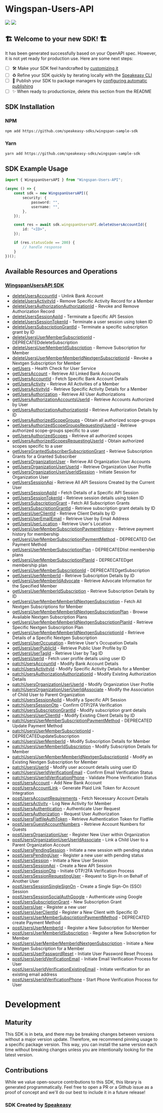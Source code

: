 # Wingspan-Users-API

<div align="left">
    <a href="https://speakeasyapi.dev/"><img src="https://custom-icon-badges.demolab.com/badge/-Built%20By%20Speakeasy-212015?style=for-the-badge&logoColor=FBE331&logo=speakeasy&labelColor=545454" /></a>
    <a href="https://github.com/speakeasy-sdks/wingspan-sample-sdk.git/actions"><img src="https://img.shields.io/github/actions/workflow/status/speakeasy-sdks/wingspan-sample-sdk/speakeasy_sdk_generation.yml?style=for-the-badge" /></a>
    
</div>


## 🏗 **Welcome to your new SDK!** 🏗

It has been generated successfully based on your OpenAPI spec. However, it is not yet ready for production use. Here are some next steps:
- [ ] 🛠 Make your SDK feel handcrafted by [customizing it](https://www.speakeasyapi.dev/docs/customize-sdks)
- [ ] ♻️ Refine your SDK quickly by iterating locally with the [Speakeasy CLI](https://github.com/speakeasy-api/speakeasy)
- [ ] 🎁 Publish your SDK to package managers by [configuring automatic publishing](https://www.speakeasyapi.dev/docs/productionize-sdks/publish-sdks)
- [ ] ✨ When ready to productionize, delete this section from the README
<!-- Start SDK Installation -->
## SDK Installation

### NPM

```bash
npm add https://github.com/speakeasy-sdks/wingspan-sample-sdk
```

### Yarn

```bash
yarn add https://github.com/speakeasy-sdks/wingspan-sample-sdk
```
<!-- End SDK Installation -->

## SDK Example Usage
<!-- Start SDK Example Usage -->
```typescript
import { WingspanUsersAPI } from "Wingspan-Users-API";

(async () => {
    const sdk = new WingspanUsersAPI({
        security: {
            password: "",
            username: "",
        },
    });

    const res = await sdk.wingspanUsersAPI.deleteUsersAccountId({
        id: "<ID>",
    });

    if (res.statusCode == 200) {
        // handle response
    }
})();

```
<!-- End SDK Example Usage -->

<!-- Start SDK Available Operations -->
## Available Resources and Operations

### [WingspanUsersAPI SDK](docs/sdks/wingspanusersapi/README.md)

* [deleteUsersAccountId](docs/sdks/wingspanusersapi/README.md#deleteusersaccountid) - Unlink Bank Account
* [deleteUsersActivityId](docs/sdks/wingspanusersapi/README.md#deleteusersactivityid) - Remove Specific Activity Record for a Member
* [deleteUsersAuthorizationAuthorizationId](docs/sdks/wingspanusersapi/README.md#deleteusersauthorizationauthorizationid) - Revoke and Remove Authorization Record
* [deleteUsersSessionApiId](docs/sdks/wingspanusersapi/README.md#deleteuserssessionapiid) - Terminate a Specific API Session
* [deleteUsersSessionTokenId](docs/sdks/wingspanusersapi/README.md#deleteuserssessiontokenid) - Terminate a user session using token ID
* [deleteUsersSubscriptionGrantId](docs/sdks/wingspanusersapi/README.md#deleteuserssubscriptiongrantid) - Terminate a specific subscription grant by ID
* [deleteUsersUserMemberSubscriptionId](docs/sdks/wingspanusersapi/README.md#deleteusersusermembersubscriptionid) - DEPRECATEDdeleteSubscription
* [deleteUsersUserMemberIdSubscription](docs/sdks/wingspanusersapi/README.md#deleteusersusermemberidsubscription) - Remove Subscription for Member
* [deleteUsersUserMemberMemberIdNextgenSubscriptionId](docs/sdks/wingspanusersapi/README.md#deleteusersusermembermemberidnextgensubscriptionid) - Revoke a Nextgen Subscription for Member
* [getUsers](docs/sdks/wingspanusersapi/README.md#getusers) - Health Check for User Service
* [getUsersAccount](docs/sdks/wingspanusersapi/README.md#getusersaccount) - Retrieve All Linked Bank Accounts
* [getUsersAccountId](docs/sdks/wingspanusersapi/README.md#getusersaccountid) - Fetch Specific Bank Account Details
* [getUsersActivity](docs/sdks/wingspanusersapi/README.md#getusersactivity) - Retrieve All Activities of a Member
* [getUsersActivityId](docs/sdks/wingspanusersapi/README.md#getusersactivityid) - Retrieve Specific Activity Details for a Member
* [getUsersAuthorization](docs/sdks/wingspanusersapi/README.md#getusersauthorization) - Retrieve All User Authorizations
* [getUsersAuthorizationAccountsUserId](docs/sdks/wingspanusersapi/README.md#getusersauthorizationaccountsuserid) - Retrieve Accounts Authorized by User
* [getUsersAuthorizationAuthorizationId](docs/sdks/wingspanusersapi/README.md#getusersauthorizationauthorizationid) - Retrieve Authorization Details by ID
* [getUsersAuthorizedScopeGroups](docs/sdks/wingspanusersapi/README.md#getusersauthorizedscopegroups) - Obtain all authorized scope-groups
* [getUsersAuthorizedScopeGroupsRequestingUserId](docs/sdks/wingspanusersapi/README.md#getusersauthorizedscopegroupsrequestinguserid) - Retrieve authorized scope-groups specific to a user
* [getUsersAuthorizedScopes](docs/sdks/wingspanusersapi/README.md#getusersauthorizedscopes) - Retrieve all authorized scopes
* [getUsersAuthorizedScopesRequestingUserId](docs/sdks/wingspanusersapi/README.md#getusersauthorizedscopesrequestinguserid) - Obtain authorized scopes specific to a user
* [getUsersGrantedSubscriberSubscriptionGrant](docs/sdks/wingspanusersapi/README.md#getusersgrantedsubscribersubscriptiongrant) - Retrieve Subscription Grants for a Granted Subscriber
* [getUsersOrganizationUser](docs/sdks/wingspanusersapi/README.md#getusersorganizationuser) - Retrieve All Organization User Accounts
* [getUsersOrganizationUserUserId](docs/sdks/wingspanusersapi/README.md#getusersorganizationuseruserid) - Retrieve Organization User Profile
* [getUsersOrganizationUserUserIdSession](docs/sdks/wingspanusersapi/README.md#getusersorganizationuseruseridsession) - Initiate Session for Organization User
* [getUsersSessionApi](docs/sdks/wingspanusersapi/README.md#getuserssessionapi) - Retrieve All API Sessions Created by the Current User
* [getUsersSessionApiId](docs/sdks/wingspanusersapi/README.md#getuserssessionapiid) - Fetch Details of a Specific API Session
* [getUsersSessionTokenId](docs/sdks/wingspanusersapi/README.md#getuserssessiontokenid) - Retrieve session details using token ID
* [getUsersSubscriptionGrant](docs/sdks/wingspanusersapi/README.md#getuserssubscriptiongrant) - Fetch All Subscription Grants
* [getUsersSubscriptionGrantId](docs/sdks/wingspanusersapi/README.md#getuserssubscriptiongrantid) - Retrieve subscription grant details by ID
* [getUsersUserClientId](docs/sdks/wingspanusersapi/README.md#getusersuserclientid) - Retrieve Client Details by ID
* [getUsersUserEmailEmail](docs/sdks/wingspanusersapi/README.md#getusersuseremailemail) - Retrieve User by Email Address
* [getUsersUserLocation](docs/sdks/wingspanusersapi/README.md#getusersuserlocation) - Retrieve User's Location
* [getUsersUserMemberSubscriptionPaymentHistory](docs/sdks/wingspanusersapi/README.md#getusersusermembersubscriptionpaymenthistory) - Retrieve payment history for membership
* [getUsersUserMemberSubscriptionPaymentMethod](docs/sdks/wingspanusersapi/README.md#getusersusermembersubscriptionpaymentmethod) - DEPRECATED Get Payment Method
* [getUsersUserMemberSubscriptionPlan](docs/sdks/wingspanusersapi/README.md#getusersusermembersubscriptionplan) - DEPRECATEDlist membership plans
* [getUsersUserMemberSubscriptionPlanId](docs/sdks/wingspanusersapi/README.md#getusersusermembersubscriptionplanid) - DEPRECATEDget membership plan
* [getUsersUserMemberSubscriptionId](docs/sdks/wingspanusersapi/README.md#getusersusermembersubscriptionid) - DEPRECATEDgetSubscription
* [getUsersUserMemberId](docs/sdks/wingspanusersapi/README.md#getusersusermemberid) - Retrieve Subscription Details by ID
* [getUsersUserMemberIdAdvocate](docs/sdks/wingspanusersapi/README.md#getusersusermemberidadvocate) - Retrieve Advocate Information for the Specified Member
* [getUsersUserMemberIdSubscription](docs/sdks/wingspanusersapi/README.md#getusersusermemberidsubscription) - Retrieve Subscription Details by ID
* [getUsersUserMemberMemberIdNextgenSubscription](docs/sdks/wingspanusersapi/README.md#getusersusermembermemberidnextgensubscription) - Fetch All Nextgen Subscriptions for Member
* [getUsersUserMemberMemberIdNextgenSubscriptionPlan](docs/sdks/wingspanusersapi/README.md#getusersusermembermemberidnextgensubscriptionplan) - Browse Available Nextgen Subscription Plans
* [getUsersUserMemberMemberIdNextgenSubscriptionPlanId](docs/sdks/wingspanusersapi/README.md#getusersusermembermemberidnextgensubscriptionplanid) - Retrieve Specific Nextgen Subscription Plan
* [getUsersUserMemberMemberIdNextgenSubscriptionId](docs/sdks/wingspanusersapi/README.md#getusersusermembermemberidnextgensubscriptionid) - Retrieve Details of a Specific Nextgen Subscription
* [getUsersUserOccupation](docs/sdks/wingspanusersapi/README.md#getusersuseroccupation) - Retrieve User's Occupation Details
* [getUsersUserPublicId](docs/sdks/wingspanusersapi/README.md#getusersuserpublicid) - Retrieve Public User Profile by ID
* [getUsersUserTagId](docs/sdks/wingspanusersapi/README.md#getusersusertagid) - Retrieve User by Tag ID
* [getUsersUserId](docs/sdks/wingspanusersapi/README.md#getusersuserid) - Fetch user profile details using user ID
* [patchUsersAccountId](docs/sdks/wingspanusersapi/README.md#patchusersaccountid) - Modify Bank Account Details
* [patchUsersActivityId](docs/sdks/wingspanusersapi/README.md#patchusersactivityid) - Modify Specific Activity Details for a Member
* [patchUsersAuthorizationAuthorizationId](docs/sdks/wingspanusersapi/README.md#patchusersauthorizationauthorizationid) - Modify Existing Authorization Details
* [patchUsersOrganizationUserUserId](docs/sdks/wingspanusersapi/README.md#patchusersorganizationuseruserid) - Modify Organization User Profile
* [patchUsersOrganizationUserUserIdAssociate](docs/sdks/wingspanusersapi/README.md#patchusersorganizationuseruseridassociate) - Modify the Association of Child User to Parent Organization
* [patchUsersSessionApiId](docs/sdks/wingspanusersapi/README.md#patchuserssessionapiid) - Modify a Specific API Session
* [patchUsersSessionOtp](docs/sdks/wingspanusersapi/README.md#patchuserssessionotp) - Confirm OTP/2FA Verification
* [patchUsersSubscriptionGrantId](docs/sdks/wingspanusersapi/README.md#patchuserssubscriptiongrantid) - Modify subscription grant details
* [patchUsersUserClientId](docs/sdks/wingspanusersapi/README.md#patchusersuserclientid) - Modify Existing Client Details by ID
* [patchUsersUserMemberSubscriptionPaymentMethod](docs/sdks/wingspanusersapi/README.md#patchusersusermembersubscriptionpaymentmethod) - DEPRECATED Update Payment Method
* [patchUsersUserMemberSubscriptionId](docs/sdks/wingspanusersapi/README.md#patchusersusermembersubscriptionid) - DEPRECATEDupdateSubscription
* [patchUsersUserMemberId](docs/sdks/wingspanusersapi/README.md#patchusersusermemberid) - Modify Subscription Details for Member
* [patchUsersUserMemberIdSubscription](docs/sdks/wingspanusersapi/README.md#patchusersusermemberidsubscription) - Modify Subscription Details for Member
* [patchUsersUserMemberMemberIdNextgenSubscriptionId](docs/sdks/wingspanusersapi/README.md#patchusersusermembermemberidnextgensubscriptionid) - Modify an Existing Nextgen Subscription for Member
* [patchUsersUserId](docs/sdks/wingspanusersapi/README.md#patchusersuserid) - Modify user account details using user ID
* [patchUsersUserIdVerificationEmail](docs/sdks/wingspanusersapi/README.md#patchusersuseridverificationemail) - Confirm Email Verification Status
* [patchUsersUserIdVerificationPhone](docs/sdks/wingspanusersapi/README.md#patchusersuseridverificationphone) - Validate Phone Verification Status
* [postUsersAccount](docs/sdks/wingspanusersapi/README.md#postusersaccount) - Add New Bank Account
* [postUsersAccountLink](docs/sdks/wingspanusersapi/README.md#postusersaccountlink) - Generate Plaid Link Token for Account Integration
* [postUsersAccountRequirements](docs/sdks/wingspanusersapi/README.md#postusersaccountrequirements) - Fetch Necessary Account Details
* [postUsersActivity](docs/sdks/wingspanusersapi/README.md#postusersactivity) - Log New Activity for Member
* [postUsersAuthentication](docs/sdks/wingspanusersapi/README.md#postusersauthentication) - Authenticate User Request
* [postUsersAuthorization](docs/sdks/wingspanusersapi/README.md#postusersauthorization) - Request User Authorization
* [postUsersFlatfileAuthToken](docs/sdks/wingspanusersapi/README.md#postusersflatfileauthtoken) - Retrieve Authentication Token for Flatfile
* [postUsersGuestAccountNumbers](docs/sdks/wingspanusersapi/README.md#postusersguestaccountnumbers) - Retrieve Account Numbers for Guests
* [postUsersOrganizationUser](docs/sdks/wingspanusersapi/README.md#postusersorganizationuser) - Register New User within Organization
* [postUsersOrganizationUserUserIdAssociate](docs/sdks/wingspanusersapi/README.md#postusersorganizationuseruseridassociate) - Link a Child User to a Parent Organization Account
* [postUsersPendingSession](docs/sdks/wingspanusersapi/README.md#postuserspendingsession) - Initiate a new session with pending status
* [postUsersPendingUser](docs/sdks/wingspanusersapi/README.md#postuserspendinguser) - Register a new user with pending status
* [postUsersSession](docs/sdks/wingspanusersapi/README.md#postuserssession) - Initiate a New User Session
* [postUsersSessionApi](docs/sdks/wingspanusersapi/README.md#postuserssessionapi) - Create a New API Session
* [postUsersSessionOtp](docs/sdks/wingspanusersapi/README.md#postuserssessionotp) - Initiate OTP/2FA Verification Process
* [postUsersSessionRequestingUser](docs/sdks/wingspanusersapi/README.md#postuserssessionrequestinguser) - Request to Sign-In on Behalf of Another User
* [postUsersSessionSingleSignOn](docs/sdks/wingspanusersapi/README.md#postuserssessionsinglesignon) - Create a Single Sign-On (SSO) Session
* [postUsersSessionSocialAuthGoogle](docs/sdks/wingspanusersapi/README.md#postuserssessionsocialauthgoogle) - Authenticate using Google
* [postUsersSubscriptionGrant](docs/sdks/wingspanusersapi/README.md#postuserssubscriptiongrant) - New Subscription Grant
* [postUsersUser](docs/sdks/wingspanusersapi/README.md#postusersuser) - Register a new user
* [postUsersUserClientId](docs/sdks/wingspanusersapi/README.md#postusersuserclientid) - Register a New Client with Specific ID
* [postUsersUserMemberSubscriptionPaymentMethod](docs/sdks/wingspanusersapi/README.md#postusersusermembersubscriptionpaymentmethod) - DEPRECATED create Payment Method
* [postUsersUserMemberId](docs/sdks/wingspanusersapi/README.md#postusersusermemberid) - Register a New Subscription for Member
* [postUsersUserMemberIdSubscription](docs/sdks/wingspanusersapi/README.md#postusersusermemberidsubscription) - Register a New Subscription for Member
* [postUsersUserMemberMemberIdNextgenSubscription](docs/sdks/wingspanusersapi/README.md#postusersusermembermemberidnextgensubscription) - Initiate a New Nextgen Subscription for a Member
* [postUsersUserPasswordReset](docs/sdks/wingspanusersapi/README.md#postusersuserpasswordreset) - Initiate User Password Reset Process
* [postUsersUserIdVerificationEmail](docs/sdks/wingspanusersapi/README.md#postusersuseridverificationemail) - Initiate Email Verification Process for User
* [postUsersUserIdVerificationExistingEmail](docs/sdks/wingspanusersapi/README.md#postusersuseridverificationexistingemail) - Initiate verification for an existing email address
* [postUsersUserIdVerificationPhone](docs/sdks/wingspanusersapi/README.md#postusersuseridverificationphone) - Start Phone Verification Process for User
<!-- End SDK Available Operations -->

<!-- Start Dev Containers -->

<!-- End Dev Containers -->

<!-- Placeholder for Future Speakeasy SDK Sections -->

# Development

## Maturity

This SDK is in beta, and there may be breaking changes between versions without a major version update. Therefore, we recommend pinning usage
to a specific package version. This way, you can install the same version each time without breaking changes unless you are intentionally
looking for the latest version.

## Contributions

While we value open-source contributions to this SDK, this library is generated programmatically.
Feel free to open a PR or a Github issue as a proof of concept and we'll do our best to include it in a future release!

### SDK Created by [Speakeasy](https://docs.speakeasyapi.dev/docs/using-speakeasy/client-sdks)
